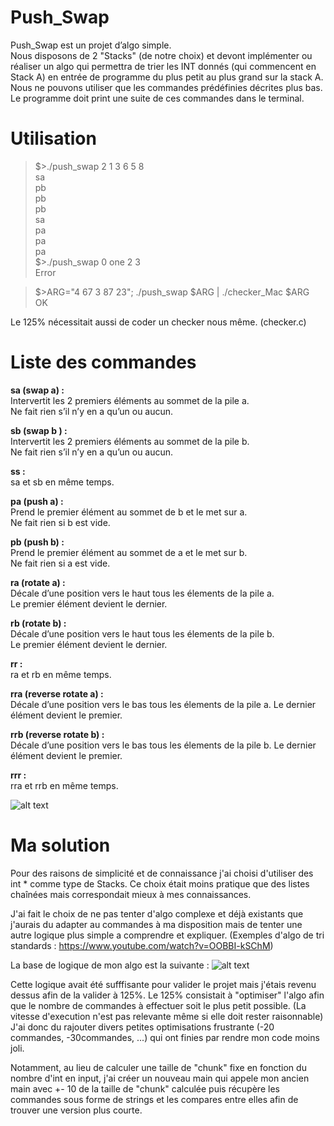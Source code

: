 # Push_Swap
Push_Swap est un projet d’algo simple.<br />
Nous disposons de 2 "Stacks" (de notre choix) et devont implémenter ou réaliser un algo qui permettra de trier les INT donnés (qui commencent en Stack A) en entrée de programme du plus petit au plus grand sur la stack A.<br />
Nous ne pouvons utiliser que les commandes prédéfinies décrites plus bas.<br />
Le programme doit print une suite de ces commandes dans le terminal.<br />

# Utilisation

> $>./push_swap 2 1 3 6 5 8<br />
> sa<br />
> pb<br />
> pb<br />
> pb<br />
> sa<br />
> pa<br />
> pa<br />
> pa<br />
> $>./push_swap 0 one 2 3<br />
> Error<br />

> $>ARG="4 67 3 87 23"; ./push_swap $ARG | ./checker_Mac $ARG<br />
> OK<br />

Le 125% nécessitait aussi de coder un checker nous même. (checker.c)

# Liste des commandes

**__sa (swap a) :__**<br />
  Intervertit les 2 premiers éléments au sommet de la pile a.<br />
  Ne fait rien s’il n’y en a qu’un ou aucun.<br />

**__sb (swap b ) :__**<br />
  Intervertit les 2 premiers éléments au sommet de la pile b.<br />
  Ne fait rien s’il n’y en a qu’un ou aucun.<br />
  
**__ss :__** <br />
  sa et sb en même temps.<br />
  
**__pa (push a) :__**<br />
  Prend le premier élément au sommet de b et le met sur a.<br />
  Ne fait rien si b est vide.<br />
  
**__pb (push b) :__**<br />
  Prend le premier élément au sommet de a et le met sur b.<br />
  Ne fait rien si a est vide.<br />
  
**__ra (rotate a) :__**<br />
  Décale d’une position vers le haut tous les élements de la pile a.<br />
  Le premier élément devient le dernier.<br />
  
**__rb (rotate b) :__**<br />
  Décale d’une position vers le haut tous les élements de la pile b.<br />
  Le premier élément devient le dernier.<br />
  
**__rr :__**<br />
  ra et rb en même temps.<br />
  
**__rra (reverse rotate a) :__**<br />
  Décale d’une position vers le bas tous les élements de la pile a. Le dernier élément devient le premier.<br />
  
**__rrb (reverse rotate b) :__**<br />
  Décale d’une position vers le bas tous les élements de la pile b. Le dernier élément devient le premier.<br />
  
**__rrr :__**<br />
  rra et rrb en même temps.<br />

![alt text](https://cdn.discordapp.com/attachments/903236693463797810/1023507482057904148/push_swap2.png)

# Ma solution
Pour des raisons de simplicité et de connaissance j'ai choisi d'utiliser des int * comme type de Stacks.
Ce choix était moins pratique que des listes chaînées mais correspondait mieux à mes connaissances.

J'ai fait le choix de ne pas tenter d'algo complexe et déjà existants que j'aurais du adapter au commandes à ma disposition mais de tenter une autre logique plus simple a comprendre et expliquer.
(Exemples d'algo de tri standards : https://www.youtube.com/watch?v=OOBBI-kSChM)

La base de logique de mon algo est la suivante :
![alt text](https://cdn.discordapp.com/attachments/903236693463797810/1023514160853696624/algo.png)

Cette logique avait été sufffisante pour valider le projet mais j'étais revenu dessus afin de la valider à 125%.
Le 125% consistait à "optimiser" l'algo afin que le nombre de commandes à effectuer soit le plus petit possible. (La vitesse d'execution n'est pas relevante même si elle doit rester raisonnable)
J'ai donc du rajouter divers petites optimisations frustrante (-20 commandes, -30commandes, ...) qui ont finies par rendre mon code moins joli.

Notamment, au lieu de calculer une taille de "chunk" fixe en fonction du nombre d'int en input, j'ai créer un nouveau main qui appele mon ancien main avec +- 10 de la taille de "chunk" calculée puis récupère les commandes sous forme de strings et les compares entre elles afin de trouver une version plus courte.
